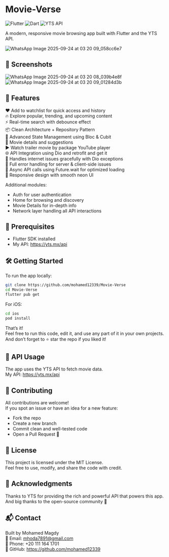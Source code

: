 # Movie-Verse

![Flutter](https://img.shields.io/badge/Flutter-%2302569B.svg?style=for-the-badge&logo=Flutter&logoColor=white)
![Dart](https://img.shields.io/badge/dart-%230175C2.svg?style=for-the-badge&logo=dart&logoColor=white)
![YTS API](https://img.shields.io/badge/YTS_API-000000?style=for-the-badge&logo=imdb&logoColor=white)

A modern, responsive movie browsing app built with Flutter and the YTS API.

![WhatsApp Image 2025-09-24 at 03 20 09_058cc6e7](https://github.com/user-attachments/assets/89967d02-4b91-4e18-9ab5-3c83697bbe05)


## 📸 Screenshots

![WhatsApp Image 2025-09-24 at 03 20 08_039b4e8f](https://github.com/user-attachments/assets/49e5ba5b-ba5a-4cb3-bdd6-1e76ffee2102)
![WhatsApp Image 2025-09-24 at 03 20 09_01284d3b](https://github.com/user-attachments/assets/e8851760-f695-4a2d-b94f-d206b55e639b)



## 🚀 Features

❤ Add to watchlist for quick access and history  
🔥 Explore popular, trending, and upcoming content  
⚡ Real-time search with debounce effect  
📦 Clean Architecture + Repository Pattern  
🎯 Advanced State Management using Bloc & Cubit  
🎥 Movie details and suggestions  
▶️ Watch trailer movie by package YouTube player  
🌐 API Integration using Dio and retrofit and get it  
📶 Handles internet issues gracefully with Dio exceptions  
🧪 Full error handling for server & client-side issues  
🔁 Async API calls using Future.wait for optimized loading  
📱 Responsive design with smooth neon UI  

Additional modules:  
- Auth for user authentication  
- Home for browsing and discovery  
- Movie Details for in-depth info  
- Network layer handling all API interactions  

## 🧰 Prerequisites

- Flutter SDK installed  
- My API: https://yts.mx/api  

## 🛠 Getting Started

To run the app locally:

```bash
git clone https://github.com/mohamed12339/Movie-Verse
cd Movie-Verse
flutter pub get
```

For iOS:
```bash
cd ios
pod install
```

That’s it!  
Feel free to run this code, edit it, and use any part of it in your own projects.  
And don’t forget to ⭐ star the repo if you liked it!

## 🔌 API Usage

The app uses the YTS API to fetch movie data.  
My API: https://yts.mx/api  

## 🤝 Contributing

All contributions are welcome!  
If you spot an issue or have an idea for a new feature:  

- Fork the repo  
- Create a new branch  
- Commit clean and well-tested code  
- Open a Pull Request 🚀  

## 📄 License

This project is licensed under the MIT License.  
Feel free to use, modify, and share the code with credit.

## 🙏 Acknowledgments

Thanks to YTS for providing the rich and powerful API that powers this app.  
And big thanks to the open-source community 💙

## 📬 Contact

Built by Mohamed Magdy  
📧 Email: mhoda7891@gmail.com  
📱 Phone: +20 111 164 1701  
🔗 GitHub: https://github.com/mohamed12339

